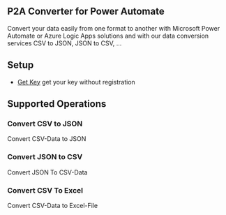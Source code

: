 
## P2A Converter for Power Automate
Convert your data easily from one format to another with Microsoft Power Automate or Azure Logic Apps solutions and with our data conversion services CSV to JSON, JSON to CSV, ...

## Setup
- [Get Key](https://www.power2apps.de/apikey/) get your key without registration

## Supported Operations

### Convert CSV to JSON
Convert CSV-Data to JSON

### Convert JSON to CSV
Convert JSON To CSV-Data

### Convert CSV To Excel
Convert CSV-Data to Excel-File
